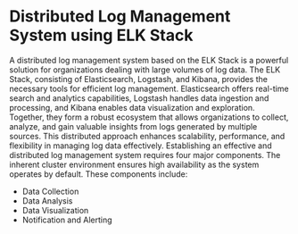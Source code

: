 # Distributed Log Management System using ELK Stack
A distributed log management system based on the ELK Stack is a powerful solution for organizations dealing with large volumes of log data. The ELK Stack, consisting of Elasticsearch, Logstash, and Kibana, provides the necessary tools for efficient log management. Elasticsearch offers real-time search and analytics capabilities, Logstash handles data ingestion and processing, and Kibana enables data visualization and exploration. Together, they form a robust ecosystem that allows organizations to collect, analyze, and gain valuable insights from logs generated by multiple sources. This distributed approach enhances scalability, performance, and flexibility in managing log data effectively. 
Establishing an effective and distributed log management system requires four major components. The inherent cluster environment ensures high availability as the system operates by default. These components include:
-	Data Collection
-	Data Analysis
-	Data Visualization
-	Notification and Alerting

